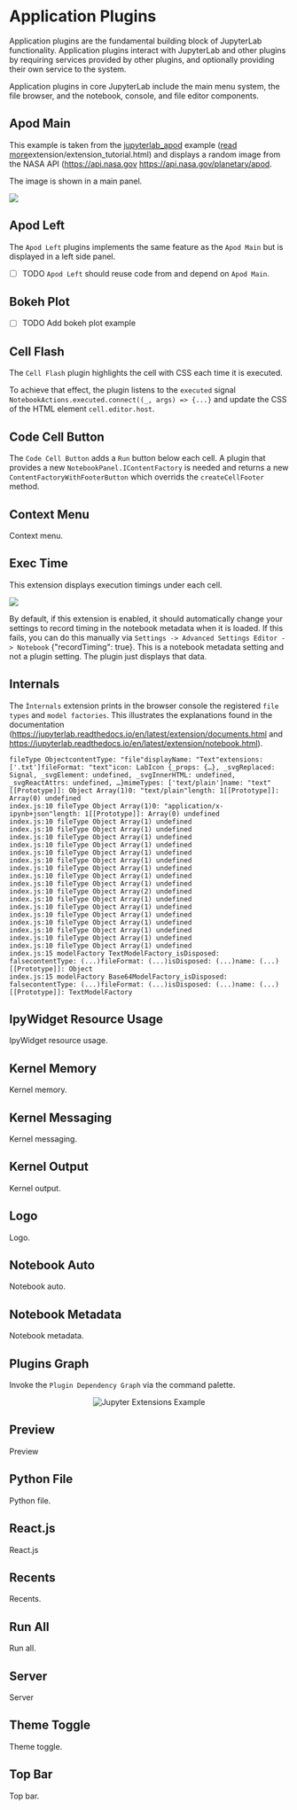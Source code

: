 # Application Plugins

Application plugins are the fundamental building block of JupyterLab functionality. Application plugins interact with JupyterLab and other plugins by requiring services provided by other plugins, and optionally providing their own service to the system.

Application plugins in core JupyterLab include the main menu system, the file browser, and the notebook, console, and file editor components.

## Apod Main

This example is taken from the [jupyterlab_apod](https://github.com/jupyterlab/jupyterlab_apod) example ([read more](https://jupyterlab.readthedocs.io/en/latest/)extension/extension_tutorial.html) and displays a random image from the NASA API (https://api.nasa.gov https://api.nasa.gov/planetary/apod.

The image is shown in a main panel.

![](https://jupyterlab.readthedocs.io/en/latest/_images/extension_tutorial_complete.png)

## Apod Left

The `Apod Left` plugins implements the same feature as the `Apod Main` but is displayed in a left side panel.

- [ ] TODO `Apod Left` should reuse code from and depend on `Apod Main`.

## Bokeh Plot

- [ ] TODO Add bokeh plot example

## Cell Flash

The `Cell Flash` plugin highlights the cell with CSS each time it is executed.

To achieve that effect, the plugin listens to the `executed` signal `NotebookActions.executed.connect((_, args) => {...}` and update the CSS of the HTML element `cell.editor.host`.

## Code Cell Button

The `Code Cell Button` adds a `Run` button below each cell. A plugin that provides a new `NotebookPanel.IContentFactory` is needed and returns a new `ContentFactoryWithFooterButton` which overrids the `createCellFooter` method.

## Context Menu

Context menu.

## Exec Time

This extension displays execution timings under each cell.

![](https://raw.githubusercontent.com/deshaw/jupyterlab-execute-time/master/docs/execute-time-screenshot.png)

By default, if this extension is enabled, it should automatically change your settings to record timing in the notebook metadata when it is loaded. If this fails, you can do this manually via `Settings -> Advanced Settings Editor -> Notebook` {"recordTiming": true}. This is a notebook metadata setting and not a plugin setting. The plugin just displays that data.

## Internals

The `Ìnternals` extension prints in the browser console the registered `file types` and `model factories`. This illustrates the explanations found in the documentation (https://jupyterlab.readthedocs.io/en/latest/extension/documents.html and https://jupyterlab.readthedocs.io/en/latest/extension/notebook.html).

```
fileType ObjectcontentType: "file"displayName: "Text"extensions: ['.txt']fileFormat: "text"icon: LabIcon {_props: {…}, _svgReplaced: Signal, _svgElement: undefined, _svgInnerHTML: undefined, _svgReactAttrs: undefined, …}mimeTypes: ['text/plain']name: "text"[[Prototype]]: Object Array(1)0: "text/plain"length: 1[[Prototype]]: Array(0) undefined
index.js:10 fileType Object Array(1)0: "application/x-ipynb+json"length: 1[[Prototype]]: Array(0) undefined
index.js:10 fileType Object Array(1) undefined
index.js:10 fileType Object Array(1) undefined
index.js:10 fileType Object Array(1) undefined
index.js:10 fileType Object Array(1) undefined
index.js:10 fileType Object Array(1) undefined
index.js:10 fileType Object Array(1) undefined
index.js:10 fileType Object Array(1) undefined
index.js:10 fileType Object Array(1) undefined
index.js:10 fileType Object Array(1) undefined
index.js:10 fileType Object Array(2) undefined
index.js:10 fileType Object Array(1) undefined
index.js:10 fileType Object Array(1) undefined
index.js:10 fileType Object Array(1) undefined
index.js:10 fileType Object Array(1) undefined
index.js:10 fileType Object Array(1) undefined
index.js:10 fileType Object Array(1) undefined
index.js:10 fileType Object Array(1) undefined
index.js:15 modelFactory TextModelFactory_isDisposed: falsecontentType: (...)fileFormat: (...)isDisposed: (...)name: (...)[[Prototype]]: Object
index.js:15 modelFactory Base64ModelFactory_isDisposed: falsecontentType: (...)fileFormat: (...)isDisposed: (...)name: (...)[[Prototype]]: TextModelFactory
```

## IpyWidget Resource Usage

IpyWidget resource usage.

## Kernel Memory

Kernel memory.

## Kernel Messaging

Kernel messaging.

## Kernel Output

Kernel output.

## Logo

Logo.

## Notebook Auto

Notebook auto.

## Notebook Metadata

Notebook metadata.

## Plugins Graph

Invoke the `Plugin Dependency Graph` via the command palette.

<div align="center" style="text-align: center">
  <img alt="Jupyter Extensions Example" src="https://datalayer-jupyter-examples.s3.amazonaws.com/jupyterlab-extensions-example-plugins-graph.png" />
</div>

## Preview

Preview

## Python File

Python file.

## React.js

React.js

## Recents

Recents.

## Run All

Run all.

## Server

Server

## Theme Toggle

Theme toggle.

## Top Bar

Top bar.
